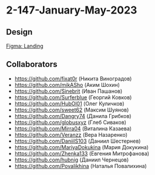 # 2-147-January-May-2023

## Design

[Figma: Landing](https://www.figma.com/proto/nEZC73T0FjMnaFkC0gEBvv/Untitled?node-id=6%3A16&scaling=scale-down-width&page-id=0%3A1&starting-point-node-id=6%3A16)

## Collaborators

- https://github.com/fixat0r (Никита Виноградов)
- https://github.com/mikASho (Аким Шохин)
- https://github.com/Sinebrit (Иван Пашанов)
- https://github.com/Surferblue (Георгий Ковков)
- https://github.com/HubOl01 (Олег Куличков)
- https://github.com/sweet62 (Максим Шуянов)
- https://github.com/Dangry74 (Данила Грибков)
- https://github.com/globusxyz (Глеб Сиваков)
- https://github.com/Mirra04 (Виталина Казаева)
- https://github.com/Veranzz (Вера Назаренко)
- https://github.com/DaniilS103 (Даниил Шестернев)
- https://github.com/MariyaDokukina (Мария Докукина)
- https://github.com/Zhenka133 (Евгения Митрофанова)
- https://github.com/hubnig (Даниил Чернецов)
- https://github.com/Povalikhina (Наталья Повалихина)
